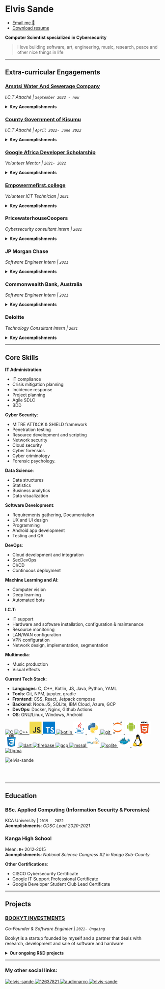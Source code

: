 <!-- RESUME in Markdown -->

# Elvis Sande

* [Email me 📩](mailto:elvischris00@hotmail.com)
* [Download resume](https://1drv.ms/w/s!AsdSWFbPZLirn3Cf9xxoncfV7SEo?e=KdUaBu)

**Computer Scientist specialized in Cybersecurity**
> I love building software, art, engineering, music, research, peace and other nice things in life

---

## Extra-curricular Engagements

### [Amatsi Water And Sewerage Company](https://amatsiwater.co.ke/)

*I.C.T Attaché | `September 2022 - now `*

<details>
<summary><b>Key Accomplishments</b></summary>

* I merge paper records about inventory, provisioned resources and client details into the company database ensuring company data is up to date, synchronized and easy to manage from one access point.   

</details>

### [County Government of Kisumu](https://www.kisumu.go.ke/)

*I.C.T Attaché | `April 2022- June 2022`*

<details>
<summary><b>Key Accomplishments</b></summary>

* I played a supportive role in the organizing of the 9th Africities Summit 2022 held in Kisumu that was attended by over 3500 delegates, dignitaries and investors from over 2000 local authorities  
* I quickly resolved technical issues government officials faced with the network, computers, other hardware and software installed in their systems. 

</details>

### [Google Africa Developer Scholarship](https://www.pluralsight.com/partners/google/africa/gads-2021)

*Volunteer Mentor | `2021- 2022`*

<details>
<summary><b>Key Accomplishments</b></summary>

* I clarified programming concepts mentees did not fully understand when learning android development, shared learning resources and enabled them achieve their learning targets and get scholarships for Android developer certification 
* I identified learning areas of improvement and gave feedback to the Andela community.

</details>

### [Empowermefirst.college](https://empowermefirst.college/)

*Volunteer ICT Technician | `2021`*

<details>
  <summary><b>Key Accomplishments</b></summary>

* I assisted in migrating the previous Learning Management System from a demo LMS to Moodle and created a user manual for the learning system to ease the task of coursework creation and assignment grading for tutors 
* I assisted in developing a training guide for volunteers and staff on basic cyber security best practices 
* I secured  the company’s communication channels from attack by malicious online users 

</details>

### PricewaterhouseCoopers

*Cybersecurity consultant intern | `2021`*

<details>
  <summary><b>Key Accomplishments</b></summary>

* I performed information risk impact assessment and risk management analysis for a client’s business and proposed cyber security solutions making their network more resilient, against cyberattacks targeting their IOT devices 

</details>

### JP Morgan Chase

*Software Engineer Intern | `2021`*

<details>
  <summary><b>Key Accomplishments</b></summary>

* I fixed a broken data-feed script in a web application that displayed data from the server application as a live graph which displayed data in a clear and visually appealing graphic allowing traders to better identify under and overvalued stocks 

</details>

### Commonwealth Bank, Australia

*Software Engineer Intern | `2021`*

<details>
  <summary><b>Key Accomplishments</b></summary>

* I used UX design principles to identify poor UX in an internal app and a client’s website, designed wireframes and implemented the solution, improving user experience for the software clients 
* I conducted data analysis on a client’s sales records and provided her with business recommendations to improve sales thus increasing profit 
* I analyzed a trojan document received in a phishing email 

</details>

### Deloitte

*Technology Consultant Intern | `2021`*

<details>
  <summary><b>Key Accomplishments</b></summary>

* I helped advise and guide a client in their market scan, evaluation and selection for a new financial accounting management solution 
* I did cloud feasibility and cloud readiness assessments for a university, migrated the university's applications to the cloud and replaced their outdated IT hardware 

</details>

---

## Core Skills

**IT Administration**:

* IT compliance 
* Crisis mitigation planning 
* Incidence response 
* Project planning 
* Agile SDLC 
* BDD 

**Cyber Security**:

* MITRE ATT&CK & SHIELD framework 
* Penetration testing 
* Resource development and scripting 
* Network security 
* Cloud security 
* Cyber forensics 
* Cyber criminology 
* Forensic psychology.

**Data Science**:

* Data structures 
* Statistics 
* Business analytics 
* Data visualization

**Software Development**:

* Requirements gathering, Documentation
* UX and UI design
* Programming
* Android app development
* Testing and QA

**DevOps**:

* Cloud development and integration 
* SecDevOps 
* CI/CD 
* Continuous deployment 

**Machine Learning and AI**:

* Computer vision 
* Deep learning 
* Automated bots

**I.C.T**: 

* IT support 
* Hardware and software installation, configuration & maintenance
* Resource monitoring 
* LAN/WAN configuration 
* VPN configuration 
* Network design, implementation, segmentation 

**Multimedia**:

* Music production
* Visual effects

**Current Tech Stack**:

* **Languages**: C, C++, Kotlin, JS, Java, Python, YAML
* **Tools**: Git, NPM, jupyter, gradle
* **Frontend**: CSS, React, Jetpack compose
* **Backend**: Node.JS, SQLite, IBM Cloud, Azure, GCP
* **DevOps**: Docker, Nginx, Github Actions
* **OS**: GNU/Linux, Windows, Android

<p align="left"> 
<a href="https://www.gnu.org/software/gnu-c-manual/gnu-c-manual.html" target="_blank"> 
<img src="https://cdn.jsdelivr.net/gh/devicons/devicon/icons/c/c-original.svg" alt="C" width="40" height="40"/> 
</a>  
<a href="https://www.gnu.org/software/gnu-c-manual/gnu-c-manual.html" target="_blank"> 
<img src="https://cdn.jsdelivr.net/gh/devicons/devicon/icons/cplusplus/cplusplus-original.svg" alt="C++" width="40" height="40"/> 
</a> 
<a href="https://developer.mozilla.org/en-US/docs/Web/JavaScript" target="_blank"> 
<img src="https://raw.githubusercontent.com/devicons/devicon/master/icons/javascript/javascript-original.svg" alt="javascript" width="40" height="40"/> 
</a> 
<a href="https://www.typescriptlang.org/" target="_blank"> <img src="https://raw.githubusercontent.com/devicons/devicon/master/icons/typescript/typescript-original.svg" alt="typescript" width="40" height="40"/> 
</a> 
<a href="https://kotlinlang.org" target="_blank"> 
<img src="https://www.vectorlogo.zone/logos/kotlinlang/kotlinlang-icon.svg" alt="kotlin" width="40" height="40"/> </a> 
<a href="https://www.java.com/" target="_blank"> <img src="https://raw.githubusercontent.com/devicons/devicon/master/icons/java/java-original.svg" alt="java" width="40" height="40"/> 
</a>
<a href="https://www.python.org/" target="_blank"> <img src="https://raw.githubusercontent.com/devicons/devicon/master/icons/python/python-original.svg" alt="python" width="40" height="40"/>  
</a>
<a href="https://github.com/elvis-sande/" target="_blank"> 
<img src="https://www.vectorlogo.zone/logos/git-scm/git-scm-icon.svg" alt="git" width="40" height="40"/> 
</a> 
<a href="https://www.jupyter.org/" target="_blank"> <img src="https://raw.githubusercontent.com/devicons/devicon/master/icons/jupyter/jupyter-original.svg" alt="jupyter" width="40" height="40"/>  
</a>
<a href="https://developer.android.com" target="_blank"> <img src="https://raw.githubusercontent.com/devicons/devicon/master/icons/android/android-original-wordmark.svg" alt="android" width="40" height="40"/> 
</a> 
<a href="https://www.w3.org/html/" target="_blank"> 
<img src="https://raw.githubusercontent.com/devicons/devicon/master/icons/html5/html5-original-wordmark.svg" alt="html5" width="40" height="40"/> 
</a> 
<a href="https://www.w3schools.com/css/" target="_blank"> <img src="https://raw.githubusercontent.com/devicons/devicon/master/icons/css3/css3-original-wordmark.svg" alt="css3" width="40" height="40"/> 
</a> 
<a href="https://dart.dev" target="_blank"> 
<img src="https://www.vectorlogo.zone/logos/dartlang/dartlang-icon.svg" alt="dart" width="40" height="40"/> 
</a> 
<a href="https://firebase.google.com/" target="_blank"> <img src="https://www.vectorlogo.zone/logos/firebase/firebase-icon.svg" alt="firebase" width="40" height="40"/> </a> 
<a href="https://cloud.google.com" target="_blank"> 
<img src="https://www.vectorlogo.zone/logos/google_cloud/google_cloud-icon.svg" alt="gcp" width="40" height="40"/> </a> 
<a href="https://www.microsoft.com/en-us/sql-server" target="_blank"> 
<img src="https://www.svgrepo.com/show/303229/microsoft-sql-server-logo.svg" alt="mssql" width="40" height="40"/> 
</a> 
<a href="https://www.mysql.com/" target="_blank"> 
<img src="https://raw.githubusercontent.com/devicons/devicon/master/icons/mysql/mysql-original-wordmark.svg" alt="mysql" width="40" height="40"/> 
</a> 
<a href="https://www.sqlite.org/" target="_blank"> 
<img src="https://www.vectorlogo.zone/logos/sqlite/sqlite-icon.svg" alt="sqlite" width="40" height="40"/> 
</a> 
<a href="https://www.docker.com/" target="_blank"> <img src="https://raw.githubusercontent.com/devicons/devicon/master/icons/docker/docker-original.svg" alt="docker" width="40" height="40"/>  
</a>
<a href="https://www.linux.org/" target="_blank"> 
<img src="https://raw.githubusercontent.com/devicons/devicon/master/icons/linux/linux-original.svg" alt="linux" width="40" height="40"/> 
</a> 
<a href="https://www.figma.com/" target="_blank"> 
<img src="https://www.vectorlogo.zone/logos/figma/figma-icon.svg" alt="figma" width="40" height="40"/> 
</a>
</p>

<p>
<img align="left" src="https://github-readme-stats.vercel.app/api/top-langs?username=elvis-sande&show_icons=true&locale=en&layout=compact" alt="elvis-sande" />
</p>
<br> <br> <br> <br>  

---  

## Education

### BSc. Applied Computing (Information Security & Forensics)

KCA University | `2019 - 2022`\
**Acomplishments**: *GDSC Lead 2020-2021*

### Kanga High School

Mean: `B+` 2012-2015\
**Acomplishments**: *National Science Congress #2 in Rongo Sub-County*

**Other Certifications**:

* CISCO Cybersecurity Certificate
* Google IT Support Professional Certificate
* Google Developer Student Club Lead Certificate

---

## Projects

### [BOOKYT INVESTMENTS](https://github.com/Bookyt)

*Co-Founder & Software Engineer | `2021- Ongoing`*

Bookyt is a startup founded by myself and a partner that deals with research, development and sale of software and hardware 

<details>
  <summary><b>Our ongoing R&D projects</b></summary>

* We have an mathematical program for winning online games. 
* We mine data, build and train custom machine learning models 
* We build mobile apps 

</details>

---
<h3 align="left">My other social links:</h3>
<p align="left">
<a href="https://codepen.io/elvis-sande" target="blank"><img align="center" src="https://raw.githubusercontent.com/rahuldkjain/github-profile-readme-generator/master/src/images/icons/Social/codepen.svg" alt="elvis-sande" height="30" width="40" />
</a>
<a href="https://stackoverflow.com/users/12637821" target="blank">
<img align="center" src="https://raw.githubusercontent.com/rahuldkjain/github-profile-readme-generator/master/src/images/icons/Social/stack-overflow.svg" alt="12637821" height="30" width="40" />
</a>
<a href="https://www.behance.net/audionarco" target="blank">
<img align="center" src="https://raw.githubusercontent.com/rahuldkjain/github-profile-readme-generator/master/src/images/icons/Social/behance.svg" alt="audionarco" height="30" width="40" />
</a>
<a href="https://www.leetcode.com/elvis-sande" target="blank"><img align="center" src="https://raw.githubusercontent.com/rahuldkjain/github-profile-readme-generator/master/src/images/icons/Social/leet-code.svg" alt="elvis-sande" height="30" width="40" /></a>

</p>
